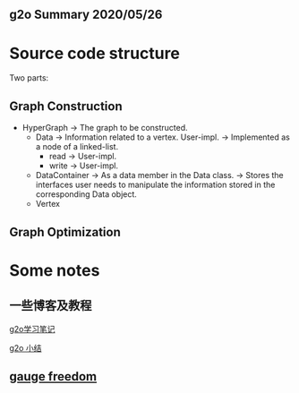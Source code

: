 g2o Summary 
2020/05/26
--- 
# Source code structure 
Two parts: 

## Graph Construction 
- HyperGraph -> The graph to be constructed.
  - Data -> Information related to a vertex. User-impl. 
         -> Implemented as a node of a linked-list.
    - read -> User-impl.
    - write -> User-impl.
  - DataContainer -> As a data member in the Data class.
                  -> Stores the interfaces user needs to manipulate the information stored in the corresponding Data object.
  - Vertex 



## Graph Optimization









# Some notes 

## 一些博客及教程 
[g2o学习笔记](https://www.jianshu.com/p/e16ffb5b265d)

[g2o 小结](https://zhuanlan.zhihu.com/p/36889150)

## [gauge freedom](https://www.quora.com/What-is-gauge-freedom-What-is-a-gauge-theory-in-GR-EM)